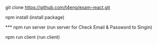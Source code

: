
git clone https://github.com/t4eng/exam-react.git

npm install (install package)

*** npm run server (run server for Check Email & Password to Singin)

npm run client (run client)
